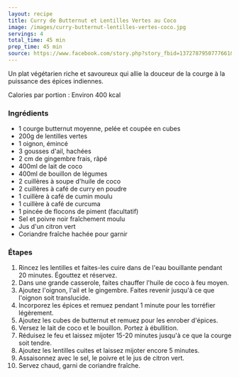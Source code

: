 ```yaml
---
layout: recipe
title: Curry de Butternut et Lentilles Vertes au Coco
image: /images/curry-butternut-lentilles-vertes-coco.jpg
servings: 4
total_time: 45 min
prep_time: 45 min
source: https://www.facebook.com/story.php?story_fbid=1372787950777661&id=100041394080219&rdid=BEG7Icr1IVLfYEoy
---
```


Un plat végétarien riche et savoureux qui allie la douceur de la courge à la puissance des épices indiennes.

Calories par portion : Environ 400 kcal

### Ingrédients
- 1 courge butternut moyenne, pelée et coupée en cubes
- 200g de lentilles vertes
- 1 oignon, émincé
- 3 gousses d'ail, hachées
- 2 cm de gingembre frais, râpé
- 400ml de lait de coco
- 400ml de bouillon de légumes
- 2 cuillères à soupe d'huile de coco
- 2 cuillères à café de curry en poudre
- 1 cuillère à café de cumin moulu
- 1 cuillère à café de curcuma
- 1 pincée de flocons de piment (facultatif)
- Sel et poivre noir fraîchement moulu
- Jus d'un citron vert
- Coriandre fraîche hachée pour garnir

### Étapes
1. Rincez les lentilles et faites-les cuire dans de l'eau bouillante pendant 20 minutes. Égouttez et réservez.
2. Dans une grande casserole, faites chauffer l'huile de coco à feu moyen.
3. Ajoutez l'oignon, l'ail et le gingembre. Faites revenir jusqu'à ce que l'oignon soit translucide.
4. Incorporez les épices et remuez pendant 1 minute pour les torréfier légèrement.
5. Ajoutez les cubes de butternut et remuez pour les enrober d'épices.
6. Versez le lait de coco et le bouillon. Portez à ébullition.
7. Réduisez le feu et laissez mijoter 15-20 minutes jusqu'à ce que la courge soit tendre.
8. Ajoutez les lentilles cuites et laissez mijoter encore 5 minutes.
9. Assaisonnez avec le sel, le poivre et le jus de citron vert.
10. Servez chaud, garni de coriandre fraîche. 